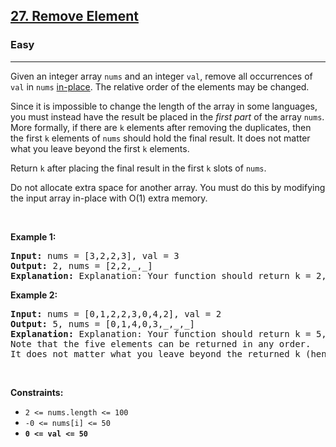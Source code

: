 <h2><a href="https://leetcode.com/problems/remove-element/">27. Remove Element</a></h2><h3>Easy</h3><hr><div><p>Given an integer array <code>nums</code> and an integer <code>val</code>, remove all occurrences of <code>val</code> in <code>nums</code> <a href="https://en.wikipedia.org/wiki/In-place_algorithm/">in-place</a>. The relative order of the elements may be changed.</p>

<p>Since it is impossible to change the length of the array in some languages, you must instead have the result be placed in the <em>first part</em> of the array <code>nums</code>. More formally, if there are <code>k</code> elements after removing the duplicates, then the first <code>k</code> elements of <code>nums</code> should hold the final result. It does not matter what you leave beyond the first <code>k</code> elements.</p>

  <p>Return <code>k</code> after placing the final result in the first <code>k</code> slots of <code>nums</code>.</p>
 
<p>Do not allocate extra space for another array. You must do this by modifying the input array in-place with O(1) extra memory.</p>
  
<p>&nbsp;</p>
<p><strong>Example 1:</strong></p>

<pre><strong>Input:</strong> nums = [3,2,2,3], val = 3
<strong>Output:</strong> 2, nums = [2,2,_,_]
<strong>Explanation:</strong> Explanation: Your function should return k = 2, with the first two elements of nums being 2. It does not matter what you leave beyond the returned k (hence they are underscores).
</pre>

<p><strong>Example 2:</strong></p>

<pre><strong>Input:</strong> nums = [0,1,2,2,3,0,4,2], val = 2
<strong>Output:</strong> 5, nums = [0,1,4,0,3,_,_,_]
<strong>Explanation:</strong> Explanation: Your function should return k = 5, with the first five elements of nums containing 0, 0, 1, 3, and 4.
Note that the five elements can be returned in any order.
It does not matter what you leave beyond the returned k (hence they are underscores).
</pre>

<p>&nbsp;</p>
<p><strong>Constraints:</strong></p>
  
<ul>
	<li><code>2 &lt;= nums.length &lt;= 100</code></li>
	<li><code>-0 &lt;= nums[i] &lt;= 50</code></li>
  <li><strong><code>0 &lt;= val &lt;= 50</code></li>
</ul>

<p>&nbsp;</p>
